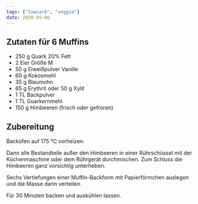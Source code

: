 ```yaml
---
tags: ["lowcarb", "veggie"]
date: 2020-05-06
---
```


## Zutaten für 6 Muffins
- 250 g Quark 20% Fett
- 2 Eier Größe M
- 50 g Eiweißpulver Vanille
- 60 g Kokosmehl
- 35 g Blaumohn
- 65 g Erythrit oder 50 g Xylit
- 1 TL Backpulver
- 1 TL Guarkernmehl
- 150 g Himbeeren (frisch oder gefroren)

## Zubereitung
Backofen auf 175 ℃ vorheizen.

Dann alle Bestandteile außer den Himbeeren in einer Rührschüssel mit der Küchenmaschine oder dem Rührgerät durchmischen. Zum Schluss die Himbeeren ganz vorsichtig unterheben.

Sechs Vertiefungen einer Muffin-Backform mit Papierförmchen auslegen und die Masse darin verteilen.

Für 30 Minuten backen und auskühlen lassen.
